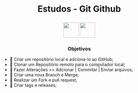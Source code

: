 # <p align="center">Estudos - Git Github
<p align="center">
    <img src="https://cdn.jsdelivr.net/gh/devicons/devicon@latest/icons/git/git-original.svg" width="50px"/>
    <img src="https://cdn.jsdelivr.net/gh/devicons/devicon@latest/icons/github/github-original.svg" width="50px"/>
</p>


### <p align="center">Objetivos

- 💬 Criar um repositório local e adciona-lo ao GitHub;
- 💬 Clonar um Repositório remoto para o computador local;
- 💬 Fazer Alterações >> Adcionar | Commitar | Enviar arquivos;
- 💬 Criar uma nova Branch e Merge;
- 💬 Realizar um Fork e pull request;
- 💬 Criar tags e releases;